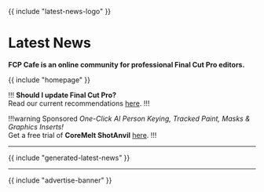 {{ include "latest-news-logo" }}

# Latest News

**FCP Cafe is an online community for professional Final Cut Pro editors.**

{{ include "homepage" }}

!!!
**Should I update Final Cut Pro?**<br />
Read our current recommendations [here](/update-guide/).
!!!

!!!warning Sponsored
_One-Click AI Person Keying, Tracked Paint, Masks & Graphics Inserts!_<br />
Get a free trial of **CoreMelt ShotAnvil** [here](https://coremelt.com/products/shotanvil-tracked-paint-masks-and-graphics-insert-with-one-click-ai-person-keying).
!!!

---

{{ include "generated-latest-news" }}

---

{{ include "advertise-banner" }}